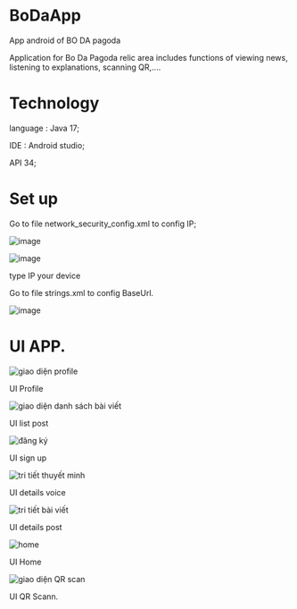 # BoDaApp
App android of BO DA pagoda

Application for Bo Da Pagoda relic area includes functions of viewing news, listening to explanations, scanning QR,....

# Technology
 language : Java 17;
 
 IDE : Android studio;
 
 API 34;

# Set up
  Go to file network_security_config.xml to config IP;
  
  ![image](https://github.com/buithog/BoDaApp/assets/100995556/66865ee4-0be7-4de7-82fa-627416c6d990)
  
  ![image](https://github.com/buithog/BoDaApp/assets/100995556/f58eec10-5d63-41a2-a460-ce9d932a79b5)
  
  type IP your device
  
  Go to file strings.xml to config BaseUrl.
  
  ![image](https://github.com/buithog/BoDaApp/assets/100995556/67f0c666-06ff-4f10-9604-b78199e89c4a)

  
# UI APP.


![giao diện profile](https://github.com/buithog/BoDaApp/assets/100995556/f0f1ee4d-0654-4b09-a5ed-c5ee1eaf0d42)

UI Profile

![giao diện danh sách bài viết](https://github.com/buithog/BoDaApp/assets/100995556/8176206d-c6bf-41c5-abba-38cc86bc9a56)

UI list post

![đăng ký](https://github.com/buithog/BoDaApp/assets/100995556/b7304cee-c47c-4260-b604-2cb51c63b6d5)

UI sign up

![tri tiết thuyết minh](https://github.com/buithog/BoDaApp/assets/100995556/696018fb-12bf-4299-9a69-e7342488af2d)

UI details voice

![tri tiết bài viết](https://github.com/buithog/BoDaApp/assets/100995556/6ccccc03-e544-4a37-8115-b9776359ec28)

UI details post

![home](https://github.com/buithog/BoDaApp/assets/100995556/cb5a30b0-0703-4306-9589-6dfb58a65849)

UI Home

![giao diện QR scan](https://github.com/buithog/BoDaApp/assets/100995556/a153fde7-69c7-4abe-8e34-1dea5ca3c74f)

UI QR Scann.
